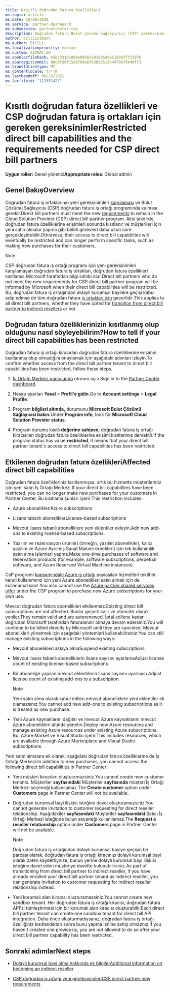 ```yaml
---
title: Kısıtlı doğrudan fatura özellikleri
ms.topic: article
ms.date: 10/09/2020
ms.service: partner-dashboard
ms.subservice: partnercenter-csp
description: Doğrudan fatura Bulut Çözümü Sağlayıcısı (CSP) gereksinimleri hakkında bilgi ve yeteneklerin kısıtlanmış olmasından kaçınmak için ne yapmaları gerekir? Özelliklerinizin kısıtlanmış olup olduğunu bulun.
author: billLinzbach
ms.author: BillLi
ms.localizationpriority: medium
ms.custom: SEOMAY.20
ms.openlocfilehash: e5bc33101809a805ba591be5a9b51d8dfff2397b
ms.sourcegitcommit: 8dc9f28f15d9760a8363826513b4470b76b40ff3
ms.translationtype: MT
ms.contentlocale: tr-TR
ms.lasthandoff: 06/23/2021
ms.locfileid: "112551427"
---
```

# <a name="restricted-direct-bill-capabilities-and-the-requirements-needed-for-csp-direct-bill-partners"></a><span data-ttu-id="65b46-104">Kısıtlı doğrudan fatura özellikleri ve CSP doğrudan fatura iş ortakları için gereken gereksinimler</span><span class="sxs-lookup"><span data-stu-id="65b46-104">Restricted direct bill capabilities and the requirements needed for CSP direct bill partners</span></span>

<span data-ttu-id="65b46-105">**Uygun roller:** Genel yönetici</span><span class="sxs-lookup"><span data-stu-id="65b46-105">**Appropriate roles**: Global admin</span></span>

## <a name="overview"></a><span data-ttu-id="65b46-106">Genel Bakış</span><span class="sxs-lookup"><span data-stu-id="65b46-106">Overview</span></span>

<span data-ttu-id="65b46-107">Doğrudan fatura iş ortaklarının yeni gereksinimleri [karşılaması](direct-partner-new-requirements.md) ve Bulut Çözümü Sağlayıcısı (CSP) doğrudan fatura iş ortağı programında kalması gerekir.</span><span class="sxs-lookup"><span data-stu-id="65b46-107">Direct bill partners must meet the new [requirements](direct-partner-new-requirements.md) to remain in the Cloud Solution Provider (CSP) direct bill partner program.</span></span> <span data-ttu-id="65b46-108">Aksi takdirde, doğrudan fatura özelliklerine erişimleri sonunda kısıtlanır ve müşterileri için yeni satın almalar yapma gibi belirli görevleri daha uzun süre gerçekleştirebilir.</span><span class="sxs-lookup"><span data-stu-id="65b46-108">Otherwise, their access to direct bill capabilities will eventually be restricted and can longer perform specific tasks, such as making new purchases for their customers.</span></span>

> [!Note]
> <span data-ttu-id="65b46-109">CSP doğrudan fatura iş ortağı programı için yeni gereksinimleri karşılamayan doğrudan fatura iş ortakları, doğrudan fatura özellikleri kısıtlansa Microsoft tarafından bilgi sahibi olur.</span><span class="sxs-lookup"><span data-stu-id="65b46-109">Direct bill partners who do not meet the new requirements for CSP direct bill partner program will be informed by Microsoft when their direct bill capabilities will be restricted.</span></span> <span data-ttu-id="65b46-110">Bu, doğrudan fatura iş ortağından dolaylı kurumsal bayilere geçişi kabul edip edmse de tüm doğrudan fatura [iş ortakları için](transition-direct-to-indirect.md) geçerlidir.</span><span class="sxs-lookup"><span data-stu-id="65b46-110">This applies to all direct bill partners, whether they have opted for [transition from direct bill partner to indirect resellers](transition-direct-to-indirect.md) or not.</span></span>  

## <a name="how-to-tell-if-your-direct-bill-capabilities-has-been-restricted"></a><span data-ttu-id="65b46-111">Doğrudan fatura özelliklerinizin kısıtlanmış olup olduğunu nasıl söyleyebilirim?</span><span class="sxs-lookup"><span data-stu-id="65b46-111">How to tell if your direct bill capabilities has been restricted</span></span>

<span data-ttu-id="65b46-112">Doğrudan fatura iş ortağı kiracıdan doğrudan fatura özelliklerine erişimin kısıtlanmış olup olmadığını onaylamak için aşağıdaki adımları izleyin.</span><span class="sxs-lookup"><span data-stu-id="65b46-112">To confirm whether access from the direct bill partner tenant to direct bill capabilities has been restricted, follow these steps.</span></span>

1. <span data-ttu-id="65b46-113">[İş Ortağı Merkezi panosunda](https://partner.microsoft.com/dashboard) oturum açın.</span><span class="sxs-lookup"><span data-stu-id="65b46-113">Sign in to the [Partner Center dashboard](https://partner.microsoft.com/dashboard).</span></span>

2. <span data-ttu-id="65b46-114">Hesap ayarları **Yasal**  >  **Profil'e gidin.**</span><span class="sxs-lookup"><span data-stu-id="65b46-114">Go to **Account settings** > **Legal Profile**.</span></span>

3. <span data-ttu-id="65b46-115">Program **bilgileri altında,** durumunu **Microsoft Bulut Çözümü Sağlayıcısı bakın.**</span><span class="sxs-lookup"><span data-stu-id="65b46-115">Under **Program info**, look for **Microsoft Cloud Solution Provider status**.</span></span>

4. <span data-ttu-id="65b46-116">Program durumu kısıtlı **değerine sahipse,** doğrudan fatura iş ortağı kiracısının doğrudan fatura özelliklerine erişimi kısıtlanmış demektir.</span><span class="sxs-lookup"><span data-stu-id="65b46-116">If the program status has value **restricted**, it means that your direct bill partner tenant's access to direct bill capabilities has been restricted.</span></span>

## <a name="affected-direct-bill-capabilities"></a><span data-ttu-id="65b46-117">Etkilenen doğrudan fatura özellikleri</span><span class="sxs-lookup"><span data-stu-id="65b46-117">Affected direct bill capabilities</span></span>

<span data-ttu-id="65b46-118">Doğrudan fatura özellikleriniz kısıtlanmışsa, artık bu hizmette müşterileriniz için yeni satın İş Ortağı Merkezi.</span><span class="sxs-lookup"><span data-stu-id="65b46-118">If your direct bill capabilities have been restricted, you can no longer make new purchases for your customers in Partner Center.</span></span> <span data-ttu-id="65b46-119">Bu kısıtlama şunları içerir:</span><span class="sxs-lookup"><span data-stu-id="65b46-119">This restriction includes:</span></span>

- <span data-ttu-id="65b46-120">Azure abonelikleri</span><span class="sxs-lookup"><span data-stu-id="65b46-120">Azure subscriptions</span></span>

- <span data-ttu-id="65b46-121">Lisans tabanlı abonelikler</span><span class="sxs-lookup"><span data-stu-id="65b46-121">License-based subscriptions</span></span>

- <span data-ttu-id="65b46-122">Mevcut lisans tabanlı aboneliklere yeni eklentiler ekleyin.</span><span class="sxs-lookup"><span data-stu-id="65b46-122">Add new add-ons to existing license-based subscriptions.</span></span>

- <span data-ttu-id="65b46-123">Yazılım ve rezervasyon ürünleri (örneğin, yazılım abonelikleri, kalıcı yazılım ve Azure Ayrılmış Sanal Makine örnekleri) için tek kullanımlık satın alma işlemleri yapma.</span><span class="sxs-lookup"><span data-stu-id="65b46-123">Make one-time purchases of software and reservation products (for example, software subscriptions, perpetual software, and Azure Reserved Virtual Machine instances).</span></span>

<span data-ttu-id="65b46-124">CsP programı [kapsamındaki Azure iş ortağı](shared-services.md) paylaşılan hizmetleri teklifini kendi kullanımınız için yeni Azure abonelikleri satın almak için de kullanamazsınız.</span><span class="sxs-lookup"><span data-stu-id="65b46-124">You also cannot use the [Azure partner shared services offer](shared-services.md) under the CSP program to purchase new Azure subscriptions for your own use.</span></span>

<span data-ttu-id="65b46-125">Mevcut doğrudan fatura abonelikleri etkilenmez.</span><span class="sxs-lookup"><span data-stu-id="65b46-125">Existing direct bill subscriptions are not affected.</span></span> <span data-ttu-id="65b46-126">Bunlar geçerli kalır ve otomatik olarak yeniler.</span><span class="sxs-lookup"><span data-stu-id="65b46-126">They remain valid and are autorenewed.</span></span> <span data-ttu-id="65b46-127">İptal edilene kadar doğrudan Microsoft tarafından faturalandır olmaya devam edersiniz.</span><span class="sxs-lookup"><span data-stu-id="65b46-127">You will continue to be billed directly by Microsoft until they are canceled.</span></span> <span data-ttu-id="65b46-128">Mevcut abonelikleri yönetmek için aşağıdaki yöntemleri kullanabilirsiniz:</span><span class="sxs-lookup"><span data-stu-id="65b46-128">You can still manage existing subscriptions in the following ways:</span></span>

- <span data-ttu-id="65b46-129">Mevcut abonelikleri askıya alma</span><span class="sxs-lookup"><span data-stu-id="65b46-129">Suspend existing subscriptions</span></span>

- <span data-ttu-id="65b46-130">Mevcut lisans tabanlı aboneliklerin lisans sayısını ayarlama</span><span class="sxs-lookup"><span data-stu-id="65b46-130">Adjust license count of existing license-based subscriptions</span></span>

- <span data-ttu-id="65b46-131">Bir aboneliğe yapılan mevcut eklentilerin lisans sayısını ayarlayın.</span><span class="sxs-lookup"><span data-stu-id="65b46-131">Adjust license count of existing add-ons to a subscription.</span></span> 

    >[!Note]
    ><span data-ttu-id="65b46-132">Yeni satın alma olarak kabul edilen mevcut aboneliklere yeni eklentiler ek olamazsınız.</span><span class="sxs-lookup"><span data-stu-id="65b46-132">You cannot add new add-ons to existing subscriptions as it is treated as new purchase.</span></span>

- <span data-ttu-id="65b46-133">Yeni Azure kaynaklarını dağıtın ve mevcut Azure kaynaklarını mevcut Azure abonelikleri altında yönetin.</span><span class="sxs-lookup"><span data-stu-id="65b46-133">Deploy new Azure resources and manage existing Azure resources under existing Azure subscriptions.</span></span> <span data-ttu-id="65b46-134">Bu, Azure Market ve Visual Studio içerir.</span><span class="sxs-lookup"><span data-stu-id="65b46-134">This includes resources, which are available through Azure Marketplace and Visual Studio subscriptions.</span></span>

<span data-ttu-id="65b46-135">Yeni satın almalara ek olarak, aşağıdaki doğrudan fatura özelliklerine de İş Ortağı Merkezi:</span><span class="sxs-lookup"><span data-stu-id="65b46-135">In addition to new purchases, you cannot access the following direct bill capabilities in Partner Center:</span></span>

- <span data-ttu-id="65b46-136">Yeni müşteri kiracıları oluşturamazsiniz.</span><span class="sxs-lookup"><span data-stu-id="65b46-136">You cannot create new customer tenants.</span></span> <span data-ttu-id="65b46-137">Müşteriler **sayfasındaki** Müşteriler **sayfasında** müşteri İş Ortağı Merkezi seçeneği kullanılamaz.</span><span class="sxs-lookup"><span data-stu-id="65b46-137">The **Create customer** option under **Customers** page in Partner Center will not be available.</span></span>

- <span data-ttu-id="65b46-138">Doğrudan kurumsal bayi ilişkisi isteğine davet oluşturamazsiniz.</span><span class="sxs-lookup"><span data-stu-id="65b46-138">You cannot generate invitation to customer requesting for direct reseller relationship.</span></span> <span data-ttu-id="65b46-139">Aşağıdakiler **sayfasındaki** Müşteriler **sayfasındaki** Satıcı İş Ortağı Merkezi isteğinde bulun seçeneği kullanılamaz.</span><span class="sxs-lookup"><span data-stu-id="65b46-139">The **Request a reseller relationship** option under **Customers** page in Partner Center will not be available.</span></span>

    >[!NOTE]
    ><span data-ttu-id="65b46-140">Doğrudan fatura iş ortağından dolaylı kurumsal bayiye geçişin bir parçası olarak, doğrudan fatura iş ortağı kiracınızı dolaylı kurumsal bayi olarak zaten kaydettiynize, bunun yerine dolaylı kurumsal bayi ilişkisi isteğine davet eden müşteriye davette bulunabilirsiniz.</span><span class="sxs-lookup"><span data-stu-id="65b46-140">As part of transitioning from direct bill partner to indirect reseller, if you have already enrolled your direct bill partner tenant as indirect reseller, you can generate invitation to customer requesting for indirect reseller relationship instead.</span></span>

- <span data-ttu-id="65b46-141">Yeni korumalı alan kiracısı oluşturamazsiniz.</span><span class="sxs-lookup"><span data-stu-id="65b46-141">You cannot create new sandbox tenant.</span></span> <span data-ttu-id="65b46-142">Her doğrudan fatura iş ortağı kiracısı, doğrudan fatura API'si tümleştirmesi için bir korumalı alan kiracısı oluşturabilir.</span><span class="sxs-lookup"><span data-stu-id="65b46-142">Each direct bill partner tenant can create one sandbox tenant for direct bill API integration.</span></span> <span data-ttu-id="65b46-143">Daha önce oluşturmadıysanız, doğrudan fatura iş ortağı özelliğiniz kısıtlandıktan sonra bunu yapma iznine sahip olmaznız.</span><span class="sxs-lookup"><span data-stu-id="65b46-143">If you haven't created one previously, you are not allowed to do so after your direct bill partner capability has been restricted.</span></span>  

## <a name="next-steps"></a><span data-ttu-id="65b46-144">Sonraki adımlar</span><span class="sxs-lookup"><span data-stu-id="65b46-144">Next steps</span></span>

- [<span data-ttu-id="65b46-145">Dolaylı kurumsal bayi olma hakkında ek bilgiler</span><span class="sxs-lookup"><span data-stu-id="65b46-145">Additional information on becoming an indirect reseller</span></span>](https://assetsprod.microsoft.com/csp-directbill-to-indirect-transition.pdf)

- [<span data-ttu-id="65b46-146">CSP doğrudan iş ortağı yeni gereksinimleri</span><span class="sxs-lookup"><span data-stu-id="65b46-146">CSP direct partner new requirements</span></span>](direct-partner-new-requirements.md)
